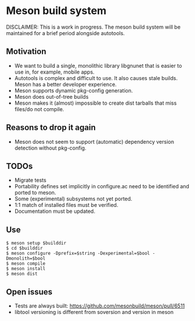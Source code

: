 # Meson build system

DISCLAIMER: This is a work in progress. The meson build system will be maintained for a brief period alongside autotools.

## Motivation

  - We want to build a single, monolithic library libgnunet that is easier to use in, for example, mobile apps.
  - Autotools is complex and difficult to use. It also causes stale builds. Meson has a better developer experience.
  - Meson supports dynamic pkg-config generation.
  - Meson does out-of-tree builds
  - Meson makes it (almost) impossible to create dist tarballs that miss files/do not compile.


## Reasons to drop it again

  - Meson does not seem to support (automatic) dependency version detection without pkg-config.


## TODOs

  - Migrate tests
  - Portability defines set implicitly in configure.ac need to be identified and ported to meson.
  - Some (experimental) subsystems not yet ported.
  - 1:1 match of installed files must be verified.
  - Documentation must be updated.

## Use


```
$ meson setup $builddir
$ cd $builddir
$ meson configure -Dprefix=$string -Dexperimental=$bool -Dmonolith=$bool
$ meson compile
$ meson install
$ meson dist
```


## Open issues

  - Tests are always built: https://github.com/mesonbuild/meson/pull/6511
  - libtool versioning is different from soversion and version in meson

